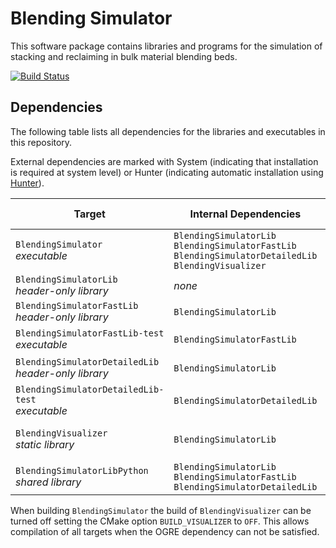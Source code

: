 # Blending Simulator
This software package contains libraries and programs for the simulation of stacking and reclaiming in bulk material blending beds.

[![Build Status](https://travis-ci.com/jcbachmann/blending-simulation.svg?branch=master)](https://travis-ci.com/jcbachmann/blending-simulation)

## Dependencies
The following table lists all dependencies for the libraries and executables in this repository.

External dependencies are marked with System (indicating that installation is required at system level) or Hunter (indicating automatic installation using [Hunter](https://docs.hunter.sh/en/latest/)).

| Target | Internal Dependencies | External Dependencies |
| ------ | --------------------- | --------------------- |
| `BlendingSimulator`<br>*executable* | `BlendingSimulatorLib`<br>`BlendingSimulatorFastLib`<br>`BlendingSimulatorDetailedLib`<br>`BlendingVisualizer` | [Boost](https://www.boost.org) ([Hunter](https://docs.hunter.sh/en/latest/packages/pkg/Boost.html)) | 
| `BlendingSimulatorLib`<br>*header-only library* | *none* | *none* |
| `BlendingSimulatorFastLib`<br>*header-only library* | `BlendingSimulatorLib` | *none* |
| `BlendingSimulatorFastLib-test`<br>*executable* | `BlendingSimulatorFastLib` | [Google Test](https://github.com/google/googletest) ([Hunter](https://docs.hunter.sh/en/latest/packages/pkg/GTest.html)) |
| `BlendingSimulatorDetailedLib`<br>*header-only library* | `BlendingSimulatorLib` | [Bullet Physics](https://github.com/bulletphysics/bullet3) ([Hunter](https://docs.hunter.sh/en/latest/packages/pkg/bullet.html)) |
| `BlendingSimulatorDetailedLib-test`<br>*executable* | `BlendingSimulatorDetailedLib` | [Google Test](https://github.com/google/googletest) ([Hunter](https://docs.hunter.sh/en/latest/packages/pkg/GTest.html)) |
| `BlendingVisualizer`<br>*static library* | `BlendingSimulatorLib` | [OGRE](https://github.com/OGRECave/ogre) (System)<br>[SDL2](https://www.libsdl.org) ([Hunter](https://docs.hunter.sh/en/latest/packages/pkg/SDL2.html)) |
| `BlendingSimulatorLibPython`<br>*shared library* | `BlendingSimulatorLib`<br>`BlendingSimulatorFastLib`<br>`BlendingSimulatorDetailedLib` | [pybind11](https://github.com/pybind/pybind11) ([Hunter](https://docs.hunter.sh/en/latest/packages/pkg/pybind11.html)) |

When building `BlendingSimulator` the build of `BlendingVisualizer` can be turned off setting the CMake option `BUILD_VISUALIZER` to `OFF`. This allows compilation of all targets when the OGRE dependency can not be satisfied. 

